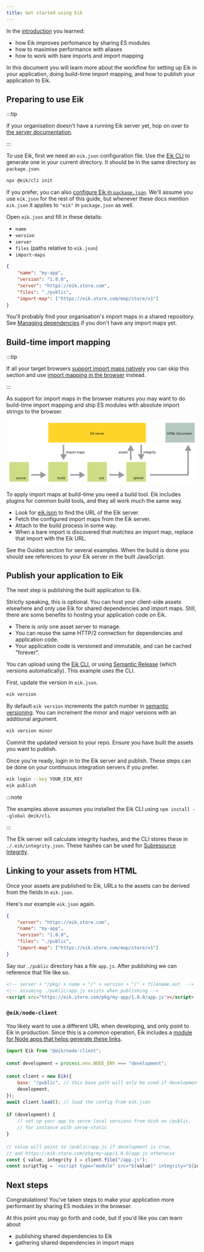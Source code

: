 ```yaml
---
title: Get started using Eik
---
```


In the [introduction](/docs/introduction/) you learned:

- how Eik improves perfomance by sharing ES modules
- how to maximise performance with aliases
- how to work with bare imports and import mapping

In this document you will learn more about the workflow for setting up Eik in your application, doing build-time import mapping, and how to publish your application to Eik.

## Preparing to use Eik

:::tip

If your organisation doesn't have a running Eik server yet, hop on over to [the server documentation](/docs/server).

:::

To use Eik, first we need an `eik.json` configuration file. Use the [Eik CLI](/docs/reference/at-eik-cli) to generate one in your current directory. It should be in the same directory as `package.json`.

```sh
npx @eik/cli init
```

If you prefer, you can also [configure Eik in `package.json`](/docs/reference/eik-json#defining-eik-configuration-in-a-packagejson-file). We'll assume you use `eik.json` for the rest of this guide, but whenever these docs mention `eik.json` it applies to `"eik"` in `package.json` as well.

Open `eik.json` and fill in these details:

- `name`
- `version`
- `server`
- `files` (paths relative to `eik.json`)
- `import-maps`

```json
{
	"name": "my-app",
	"version": "1.0.0",
	"server": "https://eik.store.com",
	"files": "./public",
	"import-map": ["https://eik.store.com/map/store/v1"]
}
```

You'll probably find your organisation's import maps in a shared repository. See [Managing dependencies](/docs/dependencies/import-maps/) if you don't have any import maps yet.

## Build-time import mapping

:::tip

If all your target browsers [support import maps natively](https://caniuse.com/mdn-html_elements_script_type_importmap) you can skip this section and use [import mapping in the browser](/docs/guides/browser-importmap) instead.

:::

As support for import maps in the browser matures you may want to do build-time import mapping and ship ES modules with absolute import strings to the browser.

![Workflow of build-time import mapping, from source code to running in the browser.](/img/workflow_ahead_of_time_mapping.min.svg)

To apply import maps at build-time you need a build tool. Eik includes plugins for common build tools, and they all work much the same way.

- Look for [eik.json](#preparing-to-use-eik) to find the URL of the Eik server.
- Fetch the configured import maps from the Eik server.
- Attach to the build process in some way.
- When a bare import is discovered that matches an import map, replace that import with the Eik URL.

See the Guides section for several examples. When the build is done you should see references to your Eik server in the built JavaScript.

## Publish your application to Eik

The next step is publishing the built application to Eik.

Strictly speaking, this is optional. You can host your client-side assets elsewhere and only use Eik for shared dependencies and import maps. Still, there are some benefits to hosting your application code on Eik.

- There is only one asset server to manage.
- You can reuse the same HTTP/2 connection for dependencies and application code.
- Your application code is versioned and immutable, and can be cached "forever".

You can upload using the [Eik CLI](/docs/reference/at-eik-cli), or using [Semantic Release](https://github.com/eik-lib/semantic-release) (which versions automatically). This example uses the CLI.

First, update the version in `eik.json`.

```sh
eik version
```

By default `eik version` increments the patch number in [semantic versioning](https://semver.org/). You can increment the minor and major versions with an additional argument.

```sh
eik version minor
```

Commit the updated version to your repo. Ensure you have built the assets you want to publish.

Once you're ready, login in to the Eik server and publish. These steps can be done on your continuous integration servers if you prefer.

```sh
eik login --key YOUR_EIK_KEY
eik publish
```

:::note

The examples above assumes you installed the Eik CLI using `npm install --global @eik/cli`.

:::

The Eik server will calculate integrity hashes, and the CLI stores these in `./.eik/integrity.json`. These hashes can be used for [Subresource Integrity](https://developer.mozilla.org/en-US/docs/Web/Security/Subresource_Integrity).

## Linking to your assets from HTML

Once your assets are published to Eik, URLs to the assets can be derived from the fields in `eik.json`.

Here's our example `eik.json` again.

```json
{
	"server": "https://eik.store.com",
	"name": "my-app",
	"version": "1.0.0",
	"files": "./public",
	"import-map": ["https://eik.store.com/map/store/v1"]
}
```

Say our `./public` directory has a file `app.js`. After publishing we can reference that file like so.

```html
<!-- server + "/pkg/ + name + "/" + version + "/" + filename.ext  -->
<!-- assuming ./public/app.js exists when publishing -->
<script src="https://eik.store.com/pkg/my-app/1.0.0/app.js"></script>
```

### `@eik/node-client`

You likely want to use a different URL when developing, and only point to Eik in production. Since this is a common operation, Eik includes a [module for Node apps that helps generate these links](/docs/reference/at-eik-node-client).

```js
import Eik from "@eik/node-client";

const development = process.env.NODE_ENV === "development";

const client = new Eik({
	base: "/public", // this base path will only be used if development is true
	development,
});
await client.load(); // load the config from eik.json

if (development) {
	// set up your app to serve local versions from disk on /public,
	// for instance with serve-static
}

// value will point to /public/app.js if development is true,
// and https://eik.store.com/pkg/my-app/1.0.0/app.js otherwise
const { value, integrity } = client.file("/app.js");
const scriptTag = `<script type="module" src="${value}" integrity="${integrity}"></script>`;
```

## Next steps

Congratulations! You've taken steps to make your application more performant by sharing ES modules in the browser.

At this point you may go forth and code, but if you'd like you can learn about

- publishing shared dependencies to Eik
- gathering shared dependencies in import maps

